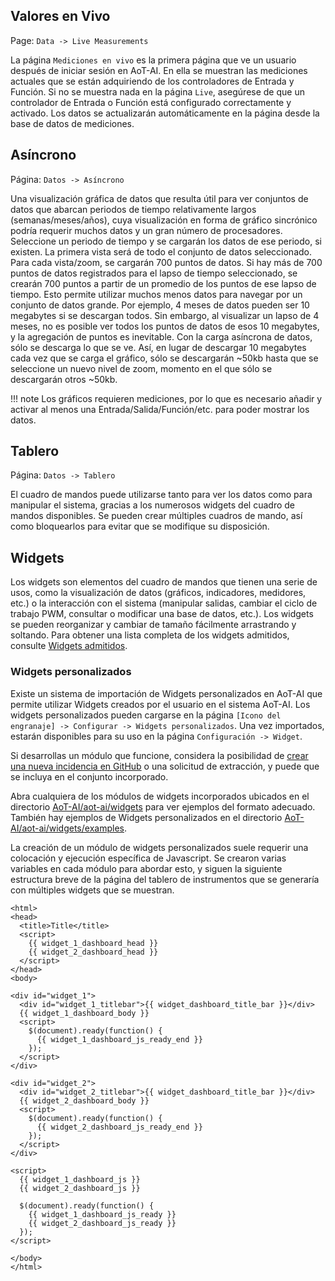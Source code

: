## Valores en Vivo

Page\: `Data -> Live Measurements`

La página `Mediciones en vivo` es la primera página que ve un usuario después de iniciar sesión en AoT-AI. En ella se muestran las mediciones actuales que se están adquiriendo de los controladores de Entrada y Función. Si no se muestra nada en la página `Live`, asegúrese de que un controlador de Entrada o Función está configurado correctamente y activado. Los datos se actualizarán automáticamente en la página desde la base de datos de mediciones.

## Asíncrono

Página\: `Datos -> Asíncrono`

Una visualización gráfica de datos que resulta útil para ver conjuntos de datos que abarcan periodos de tiempo relativamente largos (semanas/meses/años), cuya visualización en forma de gráfico sincrónico podría requerir muchos datos y un gran número de procesadores. Seleccione un periodo de tiempo y se cargarán los datos de ese periodo, si existen. La primera vista será de todo el conjunto de datos seleccionado. Para cada vista/zoom, se cargarán 700 puntos de datos. Si hay más de 700 puntos de datos registrados para el lapso de tiempo seleccionado, se crearán 700 puntos a partir de un promedio de los puntos de ese lapso de tiempo. Esto permite utilizar muchos menos datos para navegar por un conjunto de datos grande. Por ejemplo, 4 meses de datos pueden ser 10 megabytes si se descargan todos. Sin embargo, al visualizar un lapso de 4 meses, no es posible ver todos los puntos de datos de esos 10 megabytes, y la agregación de puntos es inevitable. Con la carga asíncrona de datos, sólo se descarga lo que se ve. Así, en lugar de descargar 10 megabytes cada vez que se carga el gráfico, sólo se descargarán ~50kb hasta que se seleccione un nuevo nivel de zoom, momento en el que sólo se descargarán otros ~50kb.

!!! note
    Los gráficos requieren mediciones, por lo que es necesario añadir y activar al menos una Entrada/Salida/Función/etc. para poder mostrar los datos.

## Tablero

Página\: `Datos -> Tablero`

El cuadro de mandos puede utilizarse tanto para ver los datos como para manipular el sistema, gracias a los numerosos widgets del cuadro de mandos disponibles. Se pueden crear múltiples cuadros de mando, así como bloquearlos para evitar que se modifique su disposición.

## Widgets

Los widgets son elementos del cuadro de mandos que tienen una serie de usos, como la visualización de datos (gráficos, indicadores, medidores, etc.) o la interacción con el sistema (manipular salidas, cambiar el ciclo de trabajo PWM, consultar o modificar una base de datos, etc.). Los widgets se pueden reorganizar y cambiar de tamaño fácilmente arrastrando y soltando. Para obtener una lista completa de los widgets admitidos, consulte [Widgets admitidos](Supported-Widgets.md).

### Widgets personalizados

Existe un sistema de importación de Widgets personalizados en AoT-AI que permite utilizar Widgets creados por el usuario en el sistema AoT-AI. Los widgets personalizados pueden cargarse en la página `[Icono del engranaje] -> Configurar -> Widgets personalizados`. Una vez importados, estarán disponibles para su uso en la página `Configuración -> Widget`.

Si desarrollas un módulo que funcione, considera la posibilidad de [crear una nueva incidencia en GitHub](https://github.com/kizniche/AoT-AI/issues/new?assignees=&labels=&template=feature-request.md&title=New%20Module) o una solicitud de extracción, y puede que se incluya en el conjunto incorporado.

Abra cualquiera de los módulos de widgets incorporados ubicados en el directorio [AoT-AI/aot-ai/widgets](https://github.com/kizniche/AoT-AI/tree/master/aot-ai/widgets/) para ver ejemplos del formato adecuado. También hay ejemplos de Widgets personalizados en el directorio [AoT-AI/aot-ai/widgets/examples](https://github.com/kizniche/AoT-AI/tree/master/aot-ai/widgets/examples).

La creación de un módulo de widgets personalizados suele requerir una colocación y ejecución específica de Javascript. Se crearon varias variables en cada módulo para abordar esto, y siguen la siguiente estructura breve de la página del tablero de instrumentos que se generaría con múltiples widgets que se muestran.

```angular2html
<html>
<head>
  <title>Title</title>
  <script>
    {{ widget_1_dashboard_head }}
    {{ widget_2_dashboard_head }}
  </script>
</head>
<body>

<div id="widget_1">
  <div id="widget_1_titlebar">{{ widget_dashboard_title_bar }}</div>
  {{ widget_1_dashboard_body }}
  <script>
    $(document).ready(function() {
      {{ widget_1_dashboard_js_ready_end }}
    });
  </script>
</div>

<div id="widget_2">
  <div id="widget_2_titlebar">{{ widget_dashboard_title_bar }}</div>
  {{ widget_2_dashboard_body }}
  <script>
    $(document).ready(function() {
      {{ widget_2_dashboard_js_ready_end }}
    });
  </script>
</div>

<script>
  {{ widget_1_dashboard_js }}
  {{ widget_2_dashboard_js }}

  $(document).ready(function() {
    {{ widget_1_dashboard_js_ready }}
    {{ widget_2_dashboard_js_ready }}
  });
</script>

</body>
</html>
```

